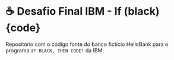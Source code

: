# ☕ Desafio Final IBM - If (black) {code}

Repositório com o código fonte do banco fictício HelloBank para o programa `IF BLACK, THEN CODE!` da IBM.
